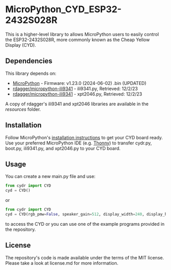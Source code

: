 # MicroPython_CYD_ESP32-2432S028R
This is a higher-level library to allows MicroPython users to easily control the ESP32-2432S028R, more commonly known as the Cheap Yellow Display (CYD).

## Dependencies
This library depends on:
* [MicroPython](https://micropython.org/download/ESP32_GENERIC/) - Firmware: v1.23.0 (2024-06-02) .bin (UPDATED)
* [rdagger/micropython-ili9341](https://github.com/rdagger/micropython-ili9341/) - ili9341.py, Retrieved: 12/2/23
* [rdagger/micropython-ili9341](https://github.com/rdagger/micropython-ili9341/) - xpt2046.py, Retrieved: 12/2/23

A copy of rdagger's ili9341 and xpt2046 libraries are available in the _resources_ folder.


## Installation
Follow MicroPython's [installation instructions](https://micropython.org/download/ESP32_GENERIC/) to get your CYD board ready. Use your preferred MicroPython IDE (e.g. [Thonny](https://thonny.org/)) to transfer cydr.py, boot.py, ili9341.py, and xpt2046.py to your CYD board.


## Usage
You can create a new main.py file and use:
```python
from cydr import CYD
cyd = CYD()
```
or
```python
from cydr import CYD
cyd = CYD(rgb_pmw=False, speaker_gain=512, display_width=240, display_height=320, wifi_ssid = None, wifi_password = None)
```
to access the CYD or you can use one of the example programs provided in the repository.


## License
The repository's code is made available under the terms of the MIT license. Please take a look at license.md for more information.
